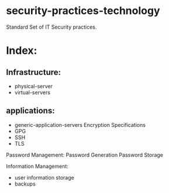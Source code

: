 # security-practices-technology
Standard Set of IT Security practices.


# Index: 
## Infrastructure: 
   - physical-server
   - virtual-servers

## applications:
   - generic-application-servers
Encryption Specifications 
  - GPG
  - SSH
  - TLS
  
Password Management:
  Password Generation
  Password Storage

Information Management:
  - user information storage
  - backups
